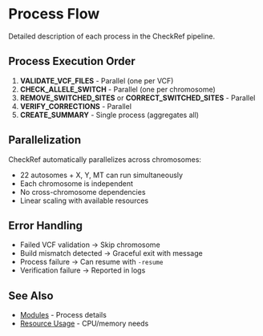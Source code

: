 # Process Flow

Detailed description of each process in the CheckRef pipeline.

## Process Execution Order

1. **VALIDATE_VCF_FILES** - Parallel (one per VCF)
2. **CHECK_ALLELE_SWITCH** - Parallel (one per chromosome)
3. **REMOVE_SWITCHED_SITES** or **CORRECT_SWITCHED_SITES** - Parallel
4. **VERIFY_CORRECTIONS** - Parallel
5. **CREATE_SUMMARY** - Single process (aggregates all)

## Parallelization

CheckRef automatically parallelizes across chromosomes:

- 22 autosomes + X, Y, MT can run simultaneously
- Each chromosome is independent
- No cross-chromosome dependencies
- Linear scaling with available resources

## Error Handling

- Failed VCF validation → Skip chromosome
- Build mismatch detected → Graceful exit with message
- Process failure → Can resume with `-resume`
- Verification failure → Reported in logs

## See Also

- [Modules](/api/modules) - Process details
- [Resource Usage](/workflow/resources) - CPU/memory needs
